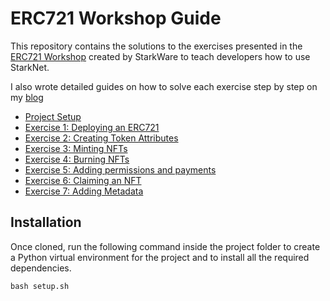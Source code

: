 # ERC721 Workshop Guide

This repository contains the solutions to the exercises presented in the [ERC721 Workshop](https://github.com/starknet-edu/starknet-erc721) created by StarkWare to teach developers how to use StarkNet.

I also wrote detailed guides on how to solve each exercise step by step on my [blog](https://david-barreto.com/)

- [Project Setup](https://david-barreto.com/starknet-erc721-workshop-setup/)
- [Exercise 1: Deploying an ERC721](https://david-barreto.com/starknet-erc721-workshop-exercise-1/)
- [Exercise 2: Creating Token Attributes](https://david-barreto.com/starknet-erc721-workshop-exercise-2/)
- [Exercise 3: Minting NFTs](https://david-barreto.com/starknet-erc721-workshop-exercise-3/)
- [Exercise 4: Burning NFTs](https://david-barreto.com/starknet-erc721-workshop-exercise-4/)
- [Exercise 5: Adding permissions and payments](https://david-barreto.com/starknet-erc721-workshop-exercise-5/)
- [Exercise 6: Claiming an NFT](https://david-barreto.com/starknet-erc721-workshop-exercise-6/)
- [Exercise 7: Adding Metadata](https://david-barreto.com/starknet-erc721-workshop-exercise-7/)

## Installation

Once cloned, run the following command inside the project folder to create a Python virtual environment for the project and to install all the required dependencies.

```
bash setup.sh
```
